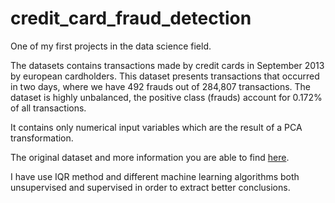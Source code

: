 # credit_card_fraud_detection

One of my first projects in the data science field.

The datasets contains transactions made by credit cards in September 2013 by european cardholders.
This dataset presents transactions that occurred in two days, where we have 492 frauds out of 284,807 transactions.
The dataset is highly unbalanced, the positive class (frauds) account for 0.172% of all transactions.

It contains only numerical input variables which are the result of a PCA transformation.

The original dataset and more information you are able to find [here](https://www.kaggle.com/datasets/mlg-ulb/creditcardfraud).

I have use IQR method and different machine learning algorithms both unsupervised and supervised in order to extract better conclusions.
